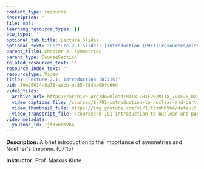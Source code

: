 ```yaml
---
content_type: resource
description: ''
file: null
learning_resource_types: []
ocw_type: ''
optional_tab_title: Lecture Slides
optional_text: 'Lecture 2.1 Slides: [Introduction (PDF)](resources/mit8_701f20_lec2-1)'
parent_title: Chapter 2. Symmetries
parent_type: CourseSection
related_resources_text: ''
resource_index_text: ''
resourcetype: Video
title: 'Lecture 2.1: Introduction (07:15)'
uid: 39e20614-8a78-aebb-ac85-584ba0bfd60d
video_files:
  archive_url: https://archive.org/download/MIT8.701F20/MIT8_701F20_02-01_symmetries_300k.mp4
  video_captions_file: /courses/8-701-introduction-to-nuclear-and-particle-physics-fall-2020/b67aab1e7a245132a3a320b668418f1e_1jf3xnhKVh4.vtt
  video_thumbnail_file: https://img.youtube.com/vi/1jf3xnhKVh4/default.jpg
  video_transcript_file: /courses/8-701-introduction-to-nuclear-and-particle-physics-fall-2020/369345ead2600eeca0be792f2fe73c7e_1jf3xnhKVh4.pdf
video_metadata:
  youtube_id: 1jf3xnhKVh4
---
```


**Description:** A brief introduction to the importance of symmetries and Noether's theorem. (07:15)

**Instructor:** Prof. Markus Klute